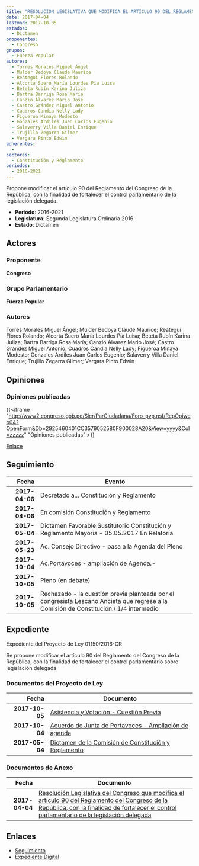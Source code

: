 ```yaml
---
title: "RESOLUCIÓN LEGISLATIVA QUE MODIFICA EL ARTÍCULO 90 DEL REGLAMENTO DEL CONGRESO DE LA REPÚBLICA, CON LA FINALIDAD DE FORTALECER EL CONTROL PARLAMENTARIO DE LA LEGISLACIÓN DELEGADA"
date: 2017-04-04
lastmod: 2017-10-05
estados: 
  - Dictamen
proponentes: 
  - Congreso
grupos: 
  - Fuerza Popular
autores: 
  - Torres Morales Miguel Ángel
  - Mulder Bedoya Claude Maurice
  - Reátegui Flores Rolando
  - Alcorta Suero María Lourdes Pía Luisa
  - Beteta Rubín Karina Juliza
  - Bartra Barriga Rosa María
  - Canzio Álvarez Mario José
  - Castro Grández Miguel Antonio
  - Cuadros Candia Nelly Lady
  - Figueroa Minaya Modesto
  - Gonzales Ardiles Juan Carlos Eugenio
  - Salaverry Villa Daniel Enrique
  - Trujillo Zegarra Gilmer
  - Vergara Pinto Edwin
adherentes: 
  - 
sectores: 
  - Constitución y Reglamento
periodos: 
  - 2016-2021
---
```


Propone modificar el artículo 90 del Reglamento del Congreso de la República, con la finalidad de fortalecer el control parlamentario de la legislación delegada.

- **Periodo**: 2016-2021
- **Legislatura**: Segunda Legislatura Ordinaria 2016
- **Estado**: Dictamen

## Actores

### Proponente

**Congreso**

### Grupo Parlamentario

**Fuerza Popular**

### Autores

Torres Morales Miguel Ángel; Mulder Bedoya Claude Maurice; Reátegui Flores Rolando; Alcorta Suero María Lourdes Pía Luisa; Beteta Rubín Karina Juliza; Bartra Barriga Rosa María; Canzio Álvarez Mario José; Castro Grández Miguel Antonio; Cuadros Candia Nelly Lady; Figueroa Minaya Modesto; Gonzales Ardiles Juan Carlos Eugenio; Salaverry Villa Daniel Enrique; Trujillo Zegarra Gilmer; Vergara Pinto Edwin


## Opiniones

### Opiniones publicadas

{{<iframe "http://www2.congreso.gob.pe/Sicr/ParCiudadana/Foro_pvp.nsf/RepOpiweb04?OpenForm&Db=2925460401CC3579052580F900028A20&View=yyyy&Col=zzzzz" "Opiniones publicadas" >}}

[Enlace](http://www2.congreso.gob.pe/Sicr/ParCiudadana/Foro_pvp.nsf/RepOpiweb04?OpenForm&Db=2925460401CC3579052580F900028A20&View=yyyy&Col=zzzzz)

## Seguimiento

| Fecha | Evento |
|------:|--------|
| **2017-04-06** | Decretado a... Constitución y Reglamento|
| **2017-04-06** | En comisión Constitución y Reglamento|
| **2017-05-04** | Dictamen Favorable Sustitutorio Constitución y Reglamento Mayoria - 05.05.2017 En Relatoría|
| **2017-05-23** | Ac. Consejo Directivo - pasa a la Agenda del Pleno|
| **2017-10-04** | Ac.Portavoces - ampliación de Agenda.-|
| **2017-10-05** | Pleno (en debate)|
| **2017-10-05** | Rechazado - la cuestión previa planteada por el congresista Lescano Ancieta que regrese a la Comisión de Constitución./ 1/4 intermedio|


## Expediente

Expediente del Proyecto de Ley 01150/2016-CR

Se propone modificar el artículo 90 del Reglamento del Congreso de la República, con la finalidad de fortalecer el control parlamentario sobre legislación delegada


### Documentos del Proyecto de Ley

| Fecha | Documento |
|------:|--------|
| **2017-10-05** | [Asistencia y Votación - Cuestión Previa](http://www.leyes.congreso.gob.pe/Documentos/2016_2021/Asistencia_y_Votacion/Proyectos_de_Ley/AVCP0115020171005.pdf) |
| **2017-10-04** | [Acuerdo de Junta de Portavoces - Ampliación de agenda](http://www.leyes.congreso.gob.pe/Documentos/2016_2021/Acuerdos/Junta_Portavoces/AJP0115020171004.pdf) |
| **2017-05-04** | [Dictamen de la Comisión de Constitución y Reglamento](http://www.leyes.congreso.gob.pe/Documentos/2016_2021/Dictamenes/Proyectos_de_Ley/01150DC04MAY20170504.pdf) |

### Documentos de Anexo

| Fecha | Documento |
|------:|--------|
| **2017-04-04** | [Resolución Legislativa del Congreso que modifica el artículo 90 del Reglamento del Congreso de la República, con la finalidad de fortalecer el control parlamentario de la legislación delegada](http://www.leyes.congreso.gob.pe/Documentos/2016_2021/Proyectos_de_Ley_y_de_Resoluciones_Legislativas/PL0115020170404..pdf) |

## Enlaces 

- [Seguimiento](http://www2.congreso.gob.pehttp://www2.congreso.gob.pe/Sicr/TraDocEstProc/CLProLey2016.nsf/f7fff46988ca05b1052578e100829cc7/67bc8161884c65ff052580f80082a1b2?OpenDocument)
- [Expediente Digital](http://www2.congreso.gob.pehttp://www2.congreso.gob.pe/Sicr/TraDocEstProc/CLProLey2016.nsf/f7fff46988ca05b1052578e100829cc7/67bc8161884c65ff052580f80082a1b2?OpenDocument&Click=05257FB7005EB655.eb71d0cf91d8294e05256cdf006b5706/$Body/0.1C6C)
